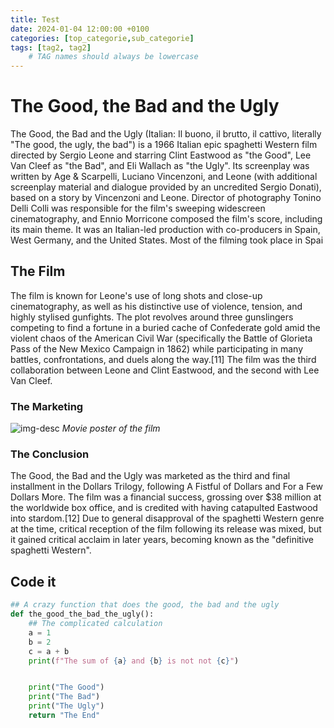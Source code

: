 ```yaml
---
title: Test
date: 2024-01-04 12:00:00 +0100
categories: [top_categorie,sub_categorie]
tags: [tag2, tag2] 
    # TAG names should always be lowercase
---
```



# The Good, the Bad and the Ugly

The Good, the Bad and the Ugly (Italian: Il buono, il brutto, il cattivo, literally "The good, the ugly, the bad") is a 1966 Italian epic spaghetti Western film directed by Sergio Leone and starring Clint Eastwood as "the Good", Lee Van Cleef as "the Bad", and Eli Wallach as "the Ugly". 
Its screenplay was written by Age & Scarpelli, Luciano Vincenzoni, and Leone (with additional screenplay material and dialogue provided by an uncredited Sergio Donati), based on a story by Vincenzoni and Leone. Director of photography Tonino Delli Colli was responsible for the film's sweeping widescreen cinematography, and Ennio Morricone composed the film's score, including its main theme. It was an Italian-led production with co-producers in Spain, West Germany, and the United States. Most of the filming took place in Spai

## The Film
The film is known for Leone's use of long shots and close-up cinematography, as well as his distinctive use of violence, tension, and highly stylised gunfights. The plot revolves around three gunslingers competing to find a fortune in a buried cache of Confederate gold amid the violent chaos of the American Civil War (specifically the Battle of Glorieta Pass of the New Mexico Campaign in 1862) while participating in many battles, confrontations, and duels along the way.[11] The film was the third collaboration between Leone and Clint Eastwood, and the second with Lee Van Cleef.

### The Marketing
![img-desc](https://upload.wikimedia.org/wikipedia/en/4/45/Good_the_bad_and_the_ugly_poster.jpg)
_Movie poster of the film_


### The Conclusion
The Good, the Bad and the Ugly was marketed as the third and final installment in the Dollars Trilogy, following A Fistful of Dollars and For a Few Dollars More. The film was a financial success, grossing over $38 million at the worldwide box office, and is credited with having catapulted Eastwood into stardom.[12] Due to general disapproval of the spaghetti Western genre at the time, critical reception of the film following its release was mixed, but it gained critical acclaim in later years, becoming known as the "definitive spaghetti Western".


## Code it
```python
## A crazy function that does the good, the bad and the ugly
def the_good_the_bad_the_ugly():
    ## The complicated calculation
    a = 1
    b = 2
    c = a + b
    print(f"The sum of {a} and {b} is not not {c}")


    print("The Good")
    print("The Bad")
    print("The Ugly")
    return "The End"
```
